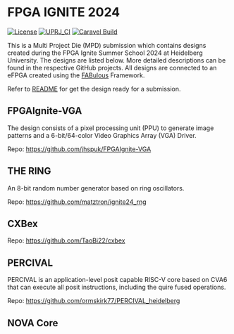 # FPGA IGNITE 2024

[![License](https://img.shields.io/badge/License-Apache%202.0-blue.svg)](https://opensource.org/licenses/Apache-2.0) [![UPRJ_CI](https://github.com/efabless/caravel_project_example/actions/workflows/user_project_ci.yml/badge.svg)](https://github.com/efabless/caravel_project_example/actions/workflows/user_project_ci.yml) [![Caravel Build](https://github.com/efabless/caravel_project_example/actions/workflows/caravel_build.yml/badge.svg)](https://github.com/efabless/caravel_project_example/actions/workflows/caravel_build.yml)

This is a Multi Project Die (MPD) submission which contains designs created
during the FPGA Ignite Summer School 2024 at Heidelberg University. The designs
are listed below. More detailed descriptions can be found in the respective GitHub
projects. All designs are connected to an eFPGA created using the
[FABulous](https://github.com/FPGA-Research-Manchester/FABulous) Framework.

Refer to [README](docs/source/index.md) for get the design ready for a
submission.

## FPGAIgnite-VGA

The design consists of a pixel processing unit (PPU) to generate image patterns
and a 6-bit/64-color Video Graphics Array (VGA) Driver.

Repo: https://github.com/jhspuk/FPGAIgnite-VGA

## THE RING

An 8-bit random number generator based on ring oscillators.

Repo: https://github.com/matztron/ignite24_rng

## CXBex

<!-- TODO: -->
Repo: https://github.com/TaoBi22/cxbex

## PERCIVAL

<!-- TODO: Just copied the first sentence of their repo, is that fine? -->
PERCIVAL is an application-level posit capable RISC-V core based on CVA6 that
can execute all posit instructions, including the quire fused operations.

Repo: https://github.com/ormskirk77/PERCIVAL_heidelberg

<!-- TODO: Probably remove -->
## NOVA Core
